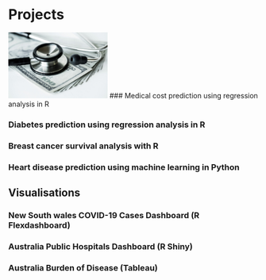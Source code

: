 # Projects

<img src = "assets/img/medical.jpg" width = "200">
### Medical cost prediction using regression analysis in R

### Diabetes prediction using regression analysis in R

### Breast cancer survival analysis with R

### Heart disease prediction using machine learning in Python


## Visualisations

### New South wales COVID-19 Cases Dashboard (R Flexdashboard)

### Australia Public Hospitals Dashboard (R Shiny)

### Australia Burden of Disease (Tableau)


